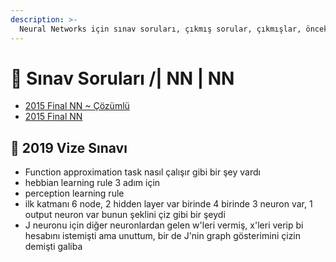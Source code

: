 ```yaml
---
description: >-
  Neural Networks için sınav soruları, çıkmış sorular, çıkmışlar, önceki senelerde çıkan sorular
---
```


# 📃 Sınav Soruları /| NN \| NN

<!--YPackage.YGitbookIntegration-tarafından-otomatik-oluşturulmuştur-->

- [2015 Final NN ~ Çözümlü](2015%20Final%20NN%20~%20%C3%87%C3%B6z%C3%BCml%C3%BC.pdf)
- [2015 Final NN](2015%20Final%20NN.pdf)

<!--YPackage.YGitbookIntegration-tarafından-otomatik-oluşturulmuştur-->

## 📅 2019 Vize Sınavı

- Function approximation task nasıl çalışır gibi bir şey vardı
- hebbian learning rule 3 adım için
- perception learning rule
- ilk katmanı 6 node, 2 hidden layer var birinde 4 birinde 3 neuron var, 1 output neuron var bunun şeklini çiz gibi bir şeydi
- J neuronu için diğer neuronlardan gelen w'leri vermiş, x'leri verip bi hesabını istemişti ama unuttum, bir de J'nin graph gösterimini çizin demişti galiba

